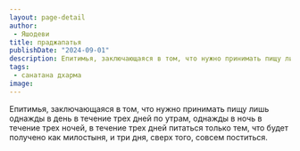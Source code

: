 ```yaml
---
layout: page-detail
author:
 - Яшодеви
title: праджапатья
publishDate: "2024-09-01"
description: Епитимья, заключающаяся в том, что нужно принимать пищу лишь однажды в день в течение трех дней по утрам, однажды в ночь в течение трех ночей, в течение трех дней питаться только тем, что будет получено как милостыня, и три дня, сверх того, совсем поститься.
tags:
 - санатана дхарма
image: 
---
```


Епитимья, заключающаяся в том, что нужно принимать пищу лишь однажды в день в течение трех дней по утрам, однажды в ночь в течение трех ночей, в течение трех дней питаться только тем, что будет получено как милостыня, и три дня, сверх того, совсем поститься.

